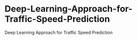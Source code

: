 # Deep-Learning-Approach-for-Traffic-Speed-Prediction
Deep Learning Approach for Traffic Speed Prediction
